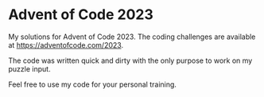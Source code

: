 # Advent of Code 2023
My solutions for Advent of Code 2023. The coding challenges are available at <https://adventofcode.com/2023>.

The code was written quick and dirty with the only purpose to work on my puzzle input.

Feel free to use my code for your personal training.

